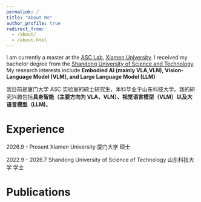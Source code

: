 ```yaml
---
permalink: /
title: "About Me"
author_profile: true
redirect_from: 
  - /about/
  - /about.html
---
```


I am currently a master at the [ASC Lab](https://asc.xmu.edu.cn/), [Xiamen University](https://www.xmu.edu.cn/). I received my bachelor degree from the [Shandong University of Science and Technology](https://www.sdust.edu.cn/). My research interests include **Embodied AI (mainly VLA,VLN), Vision-Language Model (VLM), and Large Language Model (LLM)**

我目前是厦门大学 ASC 实验室的硕士研究生，本科毕业于山东科技大学。我的研究兴趣包括**具身智能（主要方向为 VLA、VLN）、视觉语言模型（VLM）以及大语言模型（LLM)**。

Experience
======
2026.9 - Present   Xiamen University   厦门大学   硕士

2022.9 - 2026.7   Shandong University of Science of Technology   山东科技大学   学士
 

Publications
======


